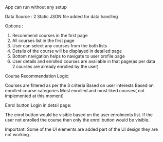 
App can run without any setup

Data Source : 2 Static JSON file added for data handling

Options :
   1) Recommend courses in the first page
   2) All courses list in the first page
   3) User can select any courses from the both lists
   4) Details of the course will be displayed in detailed page 
   5) Bottom navigation helps to navigate to user profile page 
   6) User details and enrolled courses are available in that page(as per data 2 courses are already 	    enrolled by the user)

Course Recommendation Logic:

Courses are filtered as per the 3 criteria
Based on user interests
Based on enrolled course categories 
Most enrolled and most liked courses( not implemented at this moment)

Enrol button Login in detail page:

The enrol button would be visible based on the user enrolments list. If the user not enrolled the course then only the enrol button would be visible.

Important: Some of the UI elements are added part of the UI design they are not working . 
